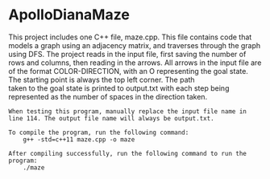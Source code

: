 # ApolloDianaMaze

This project includes one C++ file, maze.cpp. This file contains code that models a graph using an adjacency matrix, and traverses through the
    graph using DFS. The project reads in the input file, first saving the number of rows and columns, then reading in the arrows. All
    arrows in the input file are of the format COLOR-DIRECTION, with an O representing the goal state. The starting point is always the top left corner. The path     
    taken to the goal state is printed to output.txt with each step being represented as the number of spaces in the direction taken.

    When testing this program, manually replace the input file name in line 114. The output file name will always be output.txt.

    To compile the program, run the following command:
        g++ -std=c++11 maze.cpp -o maze

    After compiling successfully, run the following command to run the program:
        ./maze
